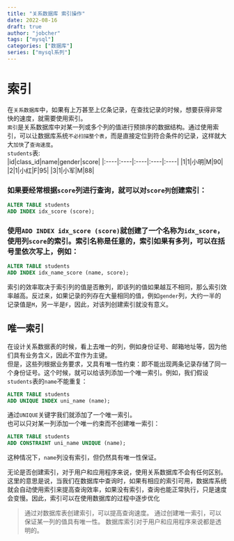 ```yaml
---
title: "关系数据库 索引操作"
date: 2022-08-16
draft: true
author: "jobcher"
tags: ["mysql"]
categories: ["数据库"]
series: ["mysql系列"]
---
```

# 索引
在`关系数据库`中，如果有上万甚至上亿条记录，在查找记录的时候，想要获得非常快的速度，就需要使用索引。  
`索引`是关系数据库中对某一列或多个列的值进行预排序的数据结构。通过使用索引，可以让数据库系统`不必扫描整个表`，而是直接定位到符合条件的记录，这样就大大`加快`了`查询速度`。  
`students`表:  
|id|class_id|name|gender|score|
|:----|:----|:----|:----|:----|
|1|1|小明|M|90|
|2|1|小红|F|95|
|3|1|小军|M|88|

### 如果要经常根据`score`列进行查询，就可以对`score列`创建索引：
```sql
ALTER TABLE students
ADD INDEX idx_score (score);
```
### 使用`ADD INDEX idx_score (score)`就创建了一个名称为`idx_score`，使用列`score`的索引。索引名称是任意的，索引如果有多列，可以在括号里依次写上，例如：  
```sql
ALTER TABLE students
ADD INDEX idx_name_score (name, score);
```
索引的效率取决于索引列的值是否散列，即该列的值如果越互不相同，那么索引效率越高。反过来，如果记录的列存在大量相同的值，例如`gender`列，大约一半的记录值是`M`，另一半是`F`，因此，对该列创建索引就没有意义。

## 唯一索引
在设计关系数据表的时候，看上去唯一的列，例如身份证号、邮箱地址等，因为他们具有业务含义，因此不宜作为主键。  
但是，这些列根据业务要求，又具有唯一性约束：即不能出现两条记录存储了同一个身份证号。这个时候，就可以给该列添加一个唯一索引。例如，我们假设`students`表的`name`不能重复：  
```sql
ALTER TABLE students
ADD UNIQUE INDEX uni_name (name);
```
通过`UNIQUE`关键字我们就添加了一个唯一索引。  
也可以只对某一列添加一个唯一约束而不创建唯一索引：  
```sql
ALTER TABLE students
ADD CONSTRAINT uni_name UNIQUE (name);
```
这种情况下，`name`列没有索引，但仍然具有唯一性保证。  
  
无论是否创建索引，对于用户和应用程序来说，使用关系数据库不会有任何区别。这里的意思是说，当我们在数据库中查询时，如果有相应的索引可用，数据库系统就会自动使用索引来提高查询效率，如果没有索引，查询也能正常执行，只是速度会变慢。因此，索引可以在使用数据库的过程中逐步优化  
  
>通过对数据库表创建索引，可以提高查询速度。
通过创建唯一索引，可以保证某一列的值具有唯一性。
数据库索引对于用户和应用程序来说都是透明的。